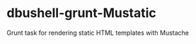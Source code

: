 dbushell-grunt-Mustatic
=======================

Grunt task for rendering static HTML templates with Mustache
